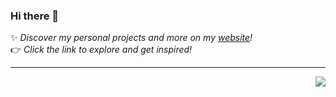 ### Hi there 👋

✨ _Discover my personal projects and more on my [website](https://arturgola.github.io/a.jam/)!_  
👉 _Click the link to explore and get inspired!_

---

<img src="https://hits.sh/github.com/arturgola.svg?label=views&color=000000" align="right" />
